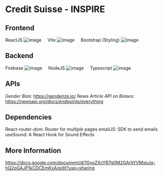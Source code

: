 # Credit Suisse - INSPIRE

## Frontend
ReactJS ![image](https://skillicons.dev/icons?i=react&perline=3) &nbsp; &nbsp;
Vite ![image](https://skillicons.dev/icons?i=vite&perline=3) &nbsp; &nbsp;
Bootstrap (Styling) ![image](https://skillicons.dev/icons?i=bootstrap&perline=3) &nbsp; &nbsp;

## Backend 
Firebase ![image](https://skillicons.dev/icons?i=firebase&perline=3) &nbsp; &nbsp;
NodeJS ![image](https://skillicons.dev/icons?i=nodejs&perline=3) &nbsp; &nbsp;
Typescript ![image](https://skillicons.dev/icons?i=typescript&perline=3) &nbsp; &nbsp;

## APIs
*Gender Bias*: https://genderize.io/
*News Article API on Biases*: https://newsapi.org/docs/endpoints/everything

## Dependencies
React-router-dom: Router for multiple pages
emailJS: SDK to send emails 
useSound: A React Hook for Sound Effects

## More Information
https://docs.google.com/document/d/1GyoZXcYR7g0M2GArhYVMxnJq-hQ2qGAJP1kCDCEmKxA/edit?usp=sharing

